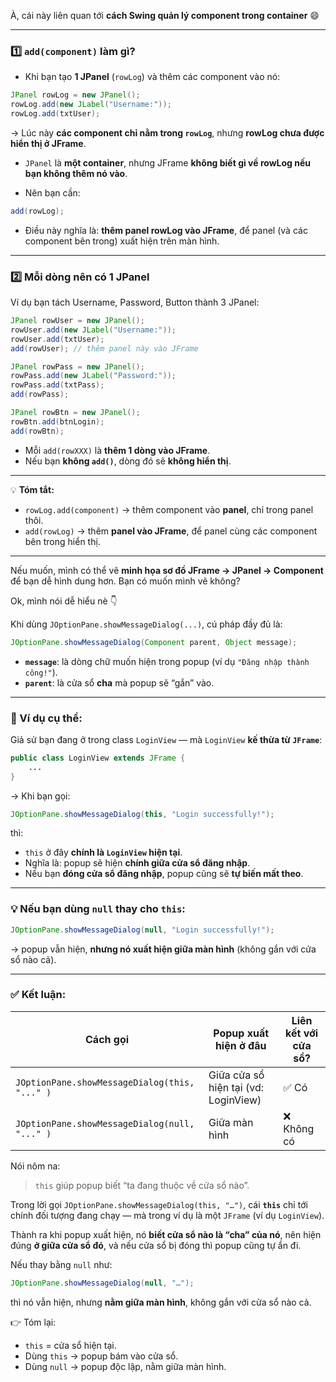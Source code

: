 À, cái này liên quan tới **cách Swing quản lý component trong container** 😄

---

### 1️⃣ `add(component)` làm gì?

* Khi bạn tạo **1 JPanel** (`rowLog`) và thêm các component vào nó:

```java
JPanel rowLog = new JPanel();
rowLog.add(new JLabel("Username:"));
rowLog.add(txtUser);
```

→ Lúc này **các component chỉ nằm trong `rowLog`**, nhưng **rowLog chưa được hiển thị ở JFrame**.

* `JPanel` là **một container**, nhưng JFrame **không biết gì về rowLog nếu bạn không thêm nó vào**.

* Nên bạn cần:

```java
add(rowLog);
```

* Điều này nghĩa là: **thêm panel rowLog vào JFrame**, để panel (và các component bên trong) xuất hiện trên màn hình.

---

### 2️⃣ Mỗi dòng nên có 1 JPanel

Ví dụ bạn tách Username, Password, Button thành 3 JPanel:

```java
JPanel rowUser = new JPanel();
rowUser.add(new JLabel("Username:"));
rowUser.add(txtUser);
add(rowUser); // thêm panel này vào JFrame

JPanel rowPass = new JPanel();
rowPass.add(new JLabel("Password:"));
rowPass.add(txtPass);
add(rowPass);

JPanel rowBtn = new JPanel();
rowBtn.add(btnLogin);
add(rowBtn);
```

* Mỗi `add(rowXXX)` là **thêm 1 dòng vào JFrame**.
* Nếu bạn **không `add()`**, dòng đó sẽ **không hiển thị**.

---

💡 **Tóm tắt:**

* `rowLog.add(component)` → thêm component vào **panel**, chỉ trong panel thôi.
* `add(rowLog)` → thêm **panel vào JFrame**, để panel cùng các component bên trong hiển thị.

---

Nếu muốn, mình có thể vẽ **minh họa sơ đồ JFrame → JPanel → Component** để bạn dễ hình dung hơn.
Bạn có muốn mình vẽ không?






Ok, mình nói dễ hiểu nè 👇

Khi dùng `JOptionPane.showMessageDialog(...)`, cú pháp đầy đủ là:

```java
JOptionPane.showMessageDialog(Component parent, Object message);
```

* **`message`**: là dòng chữ muốn hiện trong popup (ví dụ `"Đăng nhập thành công!"`).
* **`parent`**: là cửa sổ **cha** mà popup sẽ “gắn” vào.

---

### 🧩 Ví dụ cụ thể:

Giả sử bạn đang ở trong class `LoginView` — mà `LoginView` **kế thừa từ `JFrame`**:

```java
public class LoginView extends JFrame {
    ...
}
```

→ Khi bạn gọi:

```java
JOptionPane.showMessageDialog(this, "Login successfully!");
```

thì:

* `this` ở đây **chính là `LoginView` hiện tại**.
* Nghĩa là: popup sẽ hiện **chính giữa cửa sổ đăng nhập**.
* Nếu bạn **đóng cửa sổ đăng nhập**, popup cũng sẽ **tự biến mất theo**.

---

### 💡 Nếu bạn dùng `null` thay cho `this`:

```java
JOptionPane.showMessageDialog(null, "Login successfully!");
```

→ popup vẫn hiện, **nhưng nó xuất hiện giữa màn hình** (không gắn với cửa sổ nào cả).

---

### ✅ Kết luận:

| Cách gọi                                      | Popup xuất hiện ở đâu                | Liên kết với cửa sổ? |
| --------------------------------------------- | ------------------------------------ | -------------------- |
| `JOptionPane.showMessageDialog(this, "..." )` | Giữa cửa sổ hiện tại (vd: LoginView) | ✅ Có                 |
| `JOptionPane.showMessageDialog(null, "..." )` | Giữa màn hình                        | ❌ Không có           |

Nói nôm na:

> `this` giúp popup biết “ta đang thuộc về cửa sổ nào”.


Trong lời gọi `JOptionPane.showMessageDialog(this, "…")`,
cái **`this`** chỉ tới chính đối tượng đang chạy — mà trong ví dụ là một `JFrame` (ví dụ `LoginView`).

Thành ra khi popup xuất hiện, nó **biết cửa sổ nào là “cha” của nó**, nên hiện đúng **ở giữa cửa sổ đó**, và nếu cửa sổ bị đóng thì popup cũng tự ẩn đi.

Nếu thay bằng `null` như:

```java
JOptionPane.showMessageDialog(null, "…");
```

thì nó vẫn hiện, nhưng **nằm giữa màn hình**, không gắn với cửa sổ nào cả.

👉 Tóm lại:

* `this` = cửa sổ hiện tại.
* Dùng `this` → popup bám vào cửa sổ.
* Dùng `null` → popup độc lập, nằm giữa màn hình.
